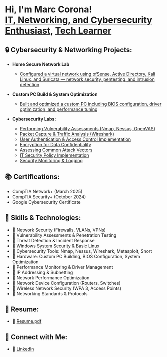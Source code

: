 <h1>Hi, I'm Marc Corona! <br/><a href="https://github.com/YOUR_GITHUB">IT, Networking, and Cybersecurity Enthusiast</a>, <a href="https://www.linkedin.com/in/YOUR_LINKEDIN"> <a href="https://YOUR_WEBSITE_OR_PROJECT">Tech Learner</a></h1>

<h2>🔒 Cybersecurity & Networking Projects:</h2>

- <b>Home Secure Network Lab</b>
  - [Configured a virtual network using pfSense, Active Directory, Kali Linux, and Suricata — network security, pentesting, and intrusion detection](https://github.com/perseusmytho/home-security-lab)
- <b>Custom PC Build & System Optimization</b>
  - [Built and optimized a custom PC including BIOS configuration, driver optimization, and performance tuning](https://github.com/perseusmytho/custom-pc-build-optimization)

- <b>Cybersecurity Labs:</b>
  - [Performing Vulnerability Assessments (Nmap, Nessus, OpenVAS)](https://github.com/perseusmytho/vulnerability-assessment-lab)
  - [Packet Capture & Traffic Analysis (Wireshark)](https://github.com/perseusmytho/packet-capture-traffic-analysis)
  - [User Authentication & Access Control Implementation](https://github.com/perseusmytho/user-authentication-access-control)
  - [Encryption for Data Confidentiality](https://github.com/perseusmytho/encryption-data-confidentiality)
  - [Assessing Common Attack Vectors](https://github.com/perseusmytho/assessing-attack-vectors)
  - [IT Security Policy Implementation](https://github.com/perseusmytho/security-policy-implementation)
  - [Security Monitoring & Logging](https://github.com/perseusmytho/security-monitoring-logging)

<h2>📚 Certifications:</h2>

- CompTIA Network+ (March 2025)
- CompTIA Security+ (October 2024)
- Google Cybersecurity Certificate


<h2> 🎯 Skills & Technologies:</h2>

- 🔹 Network Security (Firewalls, VLANs, VPNs)
- 🔹 Vulnerability Assessments & Penetration Testing
- 🔹 Threat Detection & Incident Response
- 🔹 Windows System Security & Basic Linux
- 🔹 Cybersecurity Tools: Nmap, Nessus, Wireshark, Metasploit, Snort
- 🔹 Hardware: Custom PC Building, BIOS Configuration, System Optimization
- 🔹 Performance Monitoring & Driver Management
- 🔹 IP Addressing & Subnetting
- 🔹 Network Performance Optimization
- 🔹 Network Device Configuration (Routers, Switches)
- 🔹 Wireless Network Security (WPA 3, Access Points)
- 🔹 Networking Standards & Protocols 

<h2>📄 Resume:</h2>

- 📜 [Resume.pdf](https://github.com/user-attachments/files/19496474/Resume.pdf)


<h2> 🤝 Connect with Me:</h2>

- 💼 [LinkedIn](https://www.linkedin.com/in/marc-corona-mireles)



